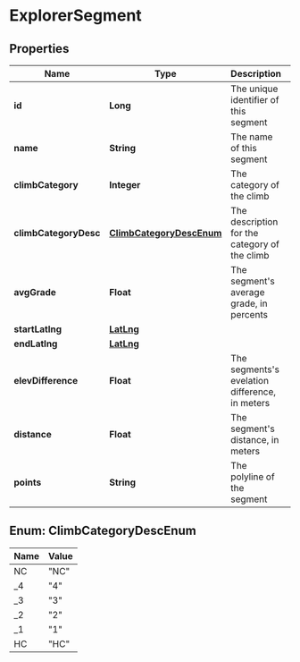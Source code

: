 
# ExplorerSegment

## Properties
Name | Type | Description | Notes
------------ | ------------- | ------------- | -------------
**id** | **Long** | The unique identifier of this segment |  [optional]
**name** | **String** | The name of this segment |  [optional]
**climbCategory** | **Integer** | The category of the climb |  [optional]
**climbCategoryDesc** | [**ClimbCategoryDescEnum**](#ClimbCategoryDescEnum) | The description for the category of the climb |  [optional]
**avgGrade** | **Float** | The segment&#39;s average grade, in percents |  [optional]
**startLatlng** | [**LatLng**](LatLng.md) |  |  [optional]
**endLatlng** | [**LatLng**](LatLng.md) |  |  [optional]
**elevDifference** | **Float** | The segments&#39;s evelation difference, in meters |  [optional]
**distance** | **Float** | The segment&#39;s distance, in meters |  [optional]
**points** | **String** | The polyline of the segment |  [optional]


<a name="ClimbCategoryDescEnum"></a>
## Enum: ClimbCategoryDescEnum
Name | Value
---- | -----
NC | &quot;NC&quot;
_4 | &quot;4&quot;
_3 | &quot;3&quot;
_2 | &quot;2&quot;
_1 | &quot;1&quot;
HC | &quot;HC&quot;




